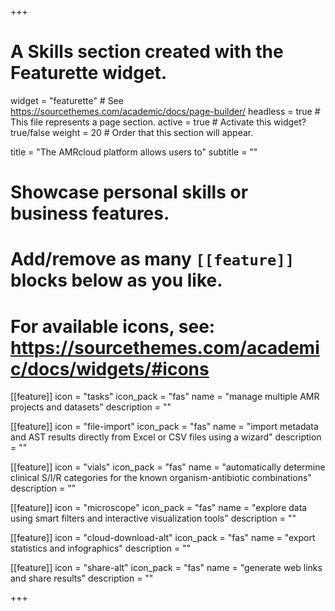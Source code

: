 +++
# A Skills section created with the Featurette widget.
widget = "featurette"  # See https://sourcethemes.com/academic/docs/page-builder/
headless = true  # This file represents a page section.
active = true  # Activate this widget? true/false
weight = 20  # Order that this section will appear.

title = "The AMRcloud platform allows users to"
subtitle = ""

# Showcase personal skills or business features.
# 
# Add/remove as many `[[feature]]` blocks below as you like.
# 
# For available icons, see: https://sourcethemes.com/academic/docs/widgets/#icons
  
[[feature]]
  icon = "tasks"
  icon_pack = "fas"
  name = "manage multiple AMR projects and datasets"
  description = ""  
  
[[feature]]
  icon = "file-import"
  icon_pack = "fas"
  name = "import metadata and AST results directly from Excel or CSV files using a wizard"
  description = ""

[[feature]]
  icon = "vials"
  icon_pack = "fas"
  name = "automatically determine clinical S/I/R categories for the known organism-antibiotic combinations"
  description = ""

[[feature]]
  icon = "microscope"
  icon_pack = "fas"
  name = "explore data using smart filters and interactive visualization tools"
  description = ""  

[[feature]]
  icon = "cloud-download-alt"
  icon_pack = "fas"
  name = "export statistics and infographics"
  description = ""  

[[feature]]
  icon = "share-alt"
  icon_pack = "fas"
  name = "generate web links and share results"
  description = ""  

+++
